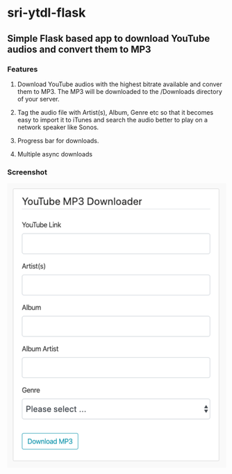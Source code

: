 # sri-ytdl-flask
## Simple Flask based app to download YouTube audios and convert them to MP3

### Features
1. Download YouTube audios with the highest bitrate available and conver them to MP3. The MP3 will be downloaded to the /Downloads directory of your server.

2. Tag the audio file with Artist(s), Album, Genre etc so that it becomes easy to import it to iTunes and search the audio better to play on a network speaker like Sonos.

3. Progress bar for downloads.

4. Multiple async downloads

### Screenshot

![Alt text](/screenshots/youtube-downloader.png?raw=true)
